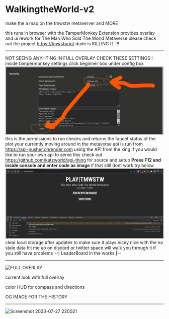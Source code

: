 # WalkingtheWorld-v2
make the a map on the tmwstw metaverver and MORE 

this runs in browser with the TamperMonkey Extension provides overlay and ui rework for
The Man Who Sold The World Metaverse please check out the project https://tmwstw.io/ dude is KILLING IT !!! 

<hr>

NOT SEEING ANYHTING IN FULL OVERLAY CHECK THESE SETTINGS !
inside tampermonkey settings click beginner box under config box  
![Alt text](image-1.png)
this is the permissions to run checks and returns 
the faucet status of the plot your currently 
moving around in the metaverse 
api is run from https://api-pusher.onrender.com using the API from the king
if you would like to run your own api to serve this check out 
https://github.com/katzworld/api-thing for source and setup 
**Press F12 and inside console and enter code as image**
if that still dont work try below 
![Clear Storage](image.png) clear local storage after updates to make sure it plays nicey nice with the no stale data 
hit me up on discord or twitter space will walk you through it if you still have problems 
--| LeaderBoard in the works |--

<hr>

![FULL OVERLAY](https://github.com/katzworld/WalkingtheWorld-v2/assets/3157472/3d8ed693-6eb0-445a-8d7e-1f9ad7e53809)

current look with full overlay

color HUD for compass and directions 

OG IMAGE FOR THE HISTORY
<hr>




![Screenshot 2023-07-27 220021](https://github.com/katzworld/WalkingtheWorld-v2/assets/3157472/e3102597-65cc-4c11-b660-169dea49b1fb)
